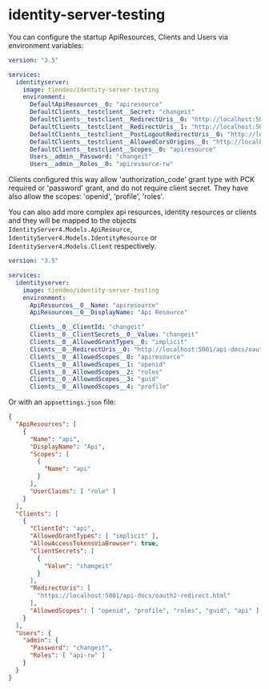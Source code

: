 # identity-server-testing

You can configure the startup ApiResources, Clients and Users via environment variables:

```yaml
version: "3.5"

services:
  identityserver:
    image: tiendeo/identity-server-testing
    environment:
      DefaultApiResources__0: "apiresource"
      DefaultClients__testclient__Secret: "changeit"
      DefaultClients__testclient__RedirectUris__0: "http://localhost:5001/auth/signin-oidc"
      DefaultClients__testclient__RedirectUris__1: "http://localhost:5001/auth/silent_renew"
      DefaultClients__testclient__PostLogoutRedirectUris__0: "http://localhost:5001/signout-callback-oidc"
      DefaultClients__testclient__AllowedCorsOrigins__0: "http://localhost:5001"
      DefaultClients__testclient__Scopes__0: "apiresource"
      Users__admin__Password: "changeit"
      Users__admin__Roles__0: "apiresource-rw"
```

Clients configured this way allow 'authorization_code' grant type with PCK required or 'password' grant, and do not require client secret. They have also allow the scopes: 'openid', 'profile', 'roles'.

You can also add more complex api resources, identity resources or clients and they will be mapped to the objects `IdentityServer4.Models.ApiResource`, `IdentityServer4.Models.IdentityResource` or `IdentityServer4.Models.Client` respectively.

```yaml
version: "3.5"

services:
  identityserver:
    image: tiendeo/identity-server-testing
    environment:
      ApiResources__0__Name: "apiresource"
      ApiResources__0__DisplayName: "Api Resource"

      Clients__0__ClientId: "changeit"
      Clients__0__ClientSecrets__0__Value: "changeit"
      Clients__0__AllowedGrantTypes__0: "implicit"
      Clients__0__RedirectUris__0: "http://localhost:5001/api-docs/oauth2-redirect.html"
      Clients__0__AllowedScopes__0: "apiresource"
      Clients__0__AllowedScopes__1: "openid"
      Clients__0__AllowedScopes__2: "roles"
      Clients__0__AllowedScopes__3: "guid"
      Clients__0__AllowedScopes__4: "profile"
```

Or with an `appsettings.json` file:

```json
{
  "ApiResources": [
    {
      "Name": "api",
      "DisplayName": "Api",
      "Scopes": [
        {
          "Name": "api"
        }
      ],
      "UserClaims": [ "role" ]
    }
  ],
  "Clients": [
    {
      "ClientId": "api",
      "AllowedGrantTypes": [ "implicit" ],
      "AllowAccessTokensViaBrowser": true,
      "ClientSecrets": [
        {
          "Value": "changeit"
        }
      ],
      "RedirectUris": [
        "https://localhost:5001/api-docs/oauth2-redirect.html"
      ],
      "AllowedScopes": [ "openid", "profile", "roles", "guid", "api" ]
    }
  ],
  "Users": {
    "admin": {
      "Password": "changeit",
      "Roles": [ "api-rw" ]
    }
  }
}
```